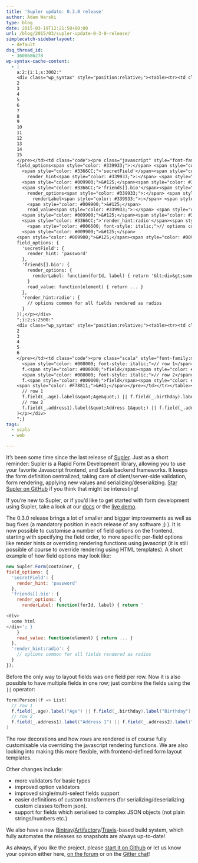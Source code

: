 ```yaml
---
title: 'Supler update: 0.3.0 release'
author: Adam Warski
type: blog
date: 2015-03-19T12:21:50+00:00
url: /blog/2015/03/supler-update-0-3-0-release/
simplecatch-sidebarlayout:
  - default
dsq_thread_id:
  - 3608686278
wp-syntax-cache-content:
  - |
    a:2:{i:1;s:3002:"
    <div class="wp_syntax" style="position:relative;"><table><tr><td class="line_numbers"><pre>1
    2
    3
    4
    5
    6
    7
    8
    9
    10
    11
    12
    13
    14
    15
    </pre></td><td class="code"><pre class="javascript" style="font-family:monospace;"><span style="color: #000066; font-weight: bold;">new</span> Supler.<span style="color: #660066;">Form</span><span style="color: #009900;">&#40;</span>container<span style="color: #339933;">,</span> <span style="color: #009900;">&#123;</span>
    field_options<span style="color: #339933;">:</span> <span style="color: #009900;">&#123;</span>
      <span style="color: #3366CC;">'secretField'</span><span style="color: #339933;">:</span> <span style="color: #009900;">&#123;</span>
        render_hint<span style="color: #339933;">:</span> <span style="color: #3366CC;">'password'</span> 
      <span style="color: #009900;">&#125;</span><span style="color: #339933;">,</span>
      <span style="color: #3366CC;">'friends[].bio'</span><span style="color: #339933;">:</span> <span style="color: #009900;">&#123;</span>
        render_options<span style="color: #339933;">:</span> <span style="color: #009900;">&#123;</span>
          renderLabel<span style="color: #339933;">:</span> <span style="color: #000066; font-weight: bold;">function</span><span style="color: #009900;">&#40;</span>forId<span style="color: #339933;">,</span> label<span style="color: #009900;">&#41;</span> <span style="color: #009900;">&#123;</span> <span style="color: #000066; font-weight: bold;">return</span> <span style="color: #3366CC;">'&lt;div&gt;some html&lt;/div&gt;'</span><span style="color: #339933;">;</span> <span style="color: #009900;">&#125;</span> 
        <span style="color: #009900;">&#125;</span>
        read_value<span style="color: #339933;">:</span> <span style="color: #000066; font-weight: bold;">function</span><span style="color: #009900;">&#40;</span>element<span style="color: #009900;">&#41;</span> <span style="color: #009900;">&#123;</span> <span style="color: #000066; font-weight: bold;">return</span> ... <span style="color: #009900;">&#125;</span> 
      <span style="color: #009900;">&#125;</span><span style="color: #339933;">,</span>
      <span style="color: #3366CC;">'render_hint:radio'</span><span style="color: #339933;">:</span> <span style="color: #009900;">&#123;</span>
        <span style="color: #006600; font-style: italic;">// options common for all fields rendered as radios</span>
      <span style="color: #009900;">&#125;</span>
    <span style="color: #009900;">&#125;</span><span style="color: #009900;">&#41;</span><span style="color: #339933;">;</span></pre></td></tr></table><p class="theCode" style="display:none;">new Supler.Form(container, {
    field_options: {
      'secretField': {
        render_hint: 'password' 
      },
      'friends[].bio': {
        render_options: {
          renderLabel: function(forId, label) { return '&lt;div&gt;some html&lt;/div&gt;'; } 
        }
        read_value: function(element) { return ... } 
      },
      'render_hint:radio': {
        // options common for all fields rendered as radios
      }
    });</p></div>
    ";i:2;s:2500:"
    <div class="wp_syntax" style="position:relative;"><table><tr><td class="line_numbers"><pre>1
    2
    3
    4
    5
    6
    </pre></td><td class="code"><pre class="scala" style="font-family:monospace;">form<span style="color: #F78811;">&#91;</span>Person<span style="color: #F78811;">&#93;</span><span style="color: #F78811;">&#40;</span>f <span style="color: #000080;">=&gt;</span> List<span style="color: #F78811;">&#40;</span>
      <span style="color: #008000; font-style: italic;">// row 1</span>
      f.<span style="color: #000000;">field</span><span style="color: #F78811;">&#40;</span><span style="color: #000080;">_</span>.<span style="color: #000000;">age</span><span style="color: #F78811;">&#41;</span>.<span style="color: #000000;">label</span><span style="color: #F78811;">&#40;</span><span style="color: #6666FF;">&quot;Age&quot;</span><span style="color: #F78811;">&#41;</span> || f.<span style="color: #000000;">field</span><span style="color: #F78811;">&#40;</span><span style="color: #000080;">_</span>.<span style="color: #000000;">birthday</span><span style="color: #F78811;">&#41;</span>.<span style="color: #000000;">label</span><span style="color: #F78811;">&#40;</span><span style="color: #6666FF;">&quot;Birthday&quot;</span><span style="color: #F78811;">&#41;</span>,
      <span style="color: #008000; font-style: italic;">// row 2</span>
      f.<span style="color: #000000;">field</span><span style="color: #F78811;">&#40;</span><span style="color: #000080;">_</span>.<span style="color: #000000;">address1</span><span style="color: #F78811;">&#41;</span>.<span style="color: #000000;">label</span><span style="color: #F78811;">&#40;</span><span style="color: #6666FF;">&quot;Address 1&quot;</span><span style="color: #F78811;">&#41;</span> || f.<span style="color: #000000;">field</span><span style="color: #F78811;">&#40;</span><span style="color: #000080;">_</span>.<span style="color: #000000;">address2</span><span style="color: #F78811;">&#41;</span>.<span style="color: #000000;">label</span><span style="color: #F78811;">&#40;</span><span style="color: #6666FF;">&quot;Address 2&quot;</span><span style="color: #F78811;">&#41;</span>
    <span style="color: #F78811;">&#41;</span></pre></td></tr></table><p class="theCode" style="display:none;">form[Person](f =&gt; List(
      // row 1
      f.field(_.age).label(&quot;Age&quot;) || f.field(_.birthday).label(&quot;Birthday&quot;),
      // row 2
      f.field(_.address1).label(&quot;Address 1&quot;) || f.field(_.address2).label(&quot;Address 2&quot;)
    )</p></div>
    ";}
tags:
  - scala
  - web

---
```

It’s been some time since the last release of [Supler][1]. Just as a short reminder: Supler is a Rapid Form Development library, allowing you to use your favorite Javascript frontend, and Scala backend frameworks. It keeps the form definition centralized, taking care of client/server-side validation, form rendering, applying new values and serializing/deserializing. [Star Supler on GitHub][1] if you think that might be interesting!

If you’re new to Supler, or if you’d like to get started with form development using Supler, take a look at our [docs][2] or the [live demo][3].

The 0.3.0 release brings a lot of smaller and bigger improvements as well as bug fixes (a mandatory position in each release of any software ;) ). It is now possible to customise a number of field options on the frontend, starting with specifying the field order, to more specific per-field options like render hints or overriding rendering functions using javascript (it is still possible of course to override rendering using HTML templates). A short example of how field options may look like:
```javascript
new Supler.Form(container, {
field_options: {
  'secretField': {
    render_hint: 'password' 
  },
  'friends[].bio': {
    render_options: {
      renderLabel: function(forId, label) { return '

<div>
  some html
</div>'; } 
    }
    read_value: function(element) { return ... } 
  },
  'render_hint:radio': {
    // options common for all fields rendered as radios
  }
});
```

Before the only way to layout fields was one field per row. Now it is also possible to have multiple fields in one row; just combine the fields using the `||` operator:
```scala
form[Person](f => List(
  // row 1
  f.field(_.age).label("Age") || f.field(_.birthday).label("Birthday"),
  // row 2
  f.field(_.address1).label("Address 1") || f.field(_.address2).label("Address 2")
)
```

The row decorations and how rows are rendered is of course fully customisable via overriding the javascript rendering functions. We are also looking into making this more flexible, with frontend-defined form layout templates.

Other changes include:

  * more validators for basic types
  * improved option validators
  * improved single/multi-select fields support
  * easier definitions of custom transformers (for serializing/deserializing custom classes to/from json).
  * support for fields which serialised to complex JSON objects (not plain strings/numbers etc.)

We also have a new [Bintray][4]/[Artifactory][5]/[Travis][6]-based build system, which fully automates the releases so snapshots are always up-to-date!

As always, if you like the project, please [start it on Github][1] or let us know your opinion either here, [on the forum][7] or on the [Gitter chat][8]!

 [1]: https://github.com/softwaremill/supler
 [2]: http://docs.supler.io/en/latest/first.html#first
 [3]: http://demo.supler.io
 [4]: https://bintray.com
 [5]: http://www.jfrog.com/open-source/
 [6]: https://travis-ci.org/softwaremill/supler
 [7]: https://groups.google.com/forum/#!forum/supler
 [8]: https://gitter.im/softwaremill/supler
